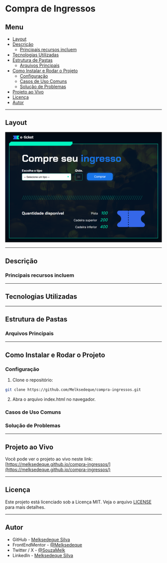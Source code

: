 # Compra de Ingressos

## Menu

- [Layout](#layout)
- [Descrição](#descrição)
  - [Principais recursos incluem](#principais-recursos-incluem)
- [Tecnologias Utilizadas](#tecnologias-utilizadas)
- [Estrutura de Pastas](#estrutura-de-pastas)
  - [Arquivos Principais](#arquivos-principais)
- [Como Instalar e Rodar o Projeto](#como-instalar-e-rodar-o-projeto)
  - [Configuração](#configuração)
  - [Casos de Uso Comuns](#casos-de-uso-comuns)
  - [Solução de Problemas](#solução-de-problemas)
- [Projeto ao Vivo](#projeto-ao-vivo)
- [Licença](#licença)
- [Autor](#autor)

---

## Layout

![Preview da Compra de Ingressos](screenshot/tela-principal.png)

---

## Descrição

### Principais recursos incluem

---

## Tecnologias Utilizadas

---

## Estrutura de Pastas

### Arquivos Principais

---

## Como Instalar e Rodar o Projeto

### Configuração

1. Clone o repositório:

```bash
git clone https://github.com/Melksedeque/compra-ingressos.git
```

2. Abra o arquivo index.html no navegador.

### Casos de Uso Comuns

### Solução de Problemas

---

## Projeto ao Vivo

Você pode ver o projeto ao vivo neste link: [https://melksedeque.github.io/compra-ingressos/](https://melksedeque.github.io/compra-ingressos/)

---

## Licença

Este projeto está licenciado sob a Licença MIT. Veja o arquivo [LICENSE](https://github.com/Melksedeque/compra-ingressos?tab=MIT-1-ov-file) para mais detalhes.

---

## Autor

- GitHub - [Melksedeque Silva](https://github.com/Melksedeque/)
- FrontEndMentor - [@Melksedeque](https://www.frontendmentor.io/profile/Melksedeque)
- Twitter / X - [@SouzaMelk](https://x.com/SouzaMelk)
- LinkedIn - [Melksedeque Silva](https://www.linkedin.com/in/melksedeque-silva/)

